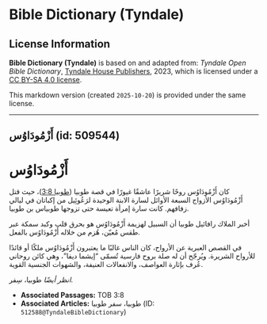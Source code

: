 # Bible Dictionary (Tyndale)

## License Information

**Bible Dictionary (Tyndale)** is based on and adapted from: _Tyndale Open Bible Dictionary_, [Tyndale House Publishers](https://tyndaleopenresources.com/), 2023, which is licensed under a [CC BY-SA 4.0 license](https://creativecommons.org/licenses/by-sa/4.0/legalcode.en).

This markdown version (created `2025-10-20`) is provided under the same license.



--------------------------------

## أَزْمُودَاوُس (id: 509544)

**أَزْمُودَاوُس**
=================

كان أَزْمُودَاوُس روحًا شريرًا عاشقًا غيورًا في قصة طوبيا ([طوبيا 3:8](https://ref.ly/Tob3:8))، حيث قتل أَزْمُودَاوُس الأزواج السبعة الأوائل لسارة الابنة الوحيدة لرَعُوئِيل من إكباتان في ليالي زفافهم. كانت سارة إمرأة تعيسة حتى تزوجها طوبياس بن طوبيا.

أخبر الملاك رافائيل طوبيا أن السبيل لهزيمة أَزْمُودَاوُس هو بحرق قلب وكبد سمكة عبر طقس مُعيّن، هُزم من خلاله أَزْمُودَاوُس بالفعل.

في القصص العبرية عن الأرواح، كان الناس غالبًا ما يعتبرون أَزْمُودَاوُس ملكًا أو قائدًا للأرواح الشريرة. ويُرجّح أن له صلة بروح فارسية تُسمّى “إيشما ديفا”، وهي كائن روحاني عُرف بإثارة العواصف، والانفعالات العنيفة، والشهوات الجنسية القوية.

*انظر أيضًا* طوبيا، سِفر.

* **Associated Passages:** TOB 3:8
* **Associated Articles:** طوبيا، سفر طوبيا (ID: `512588@TyndaleBibleDictionary`)

